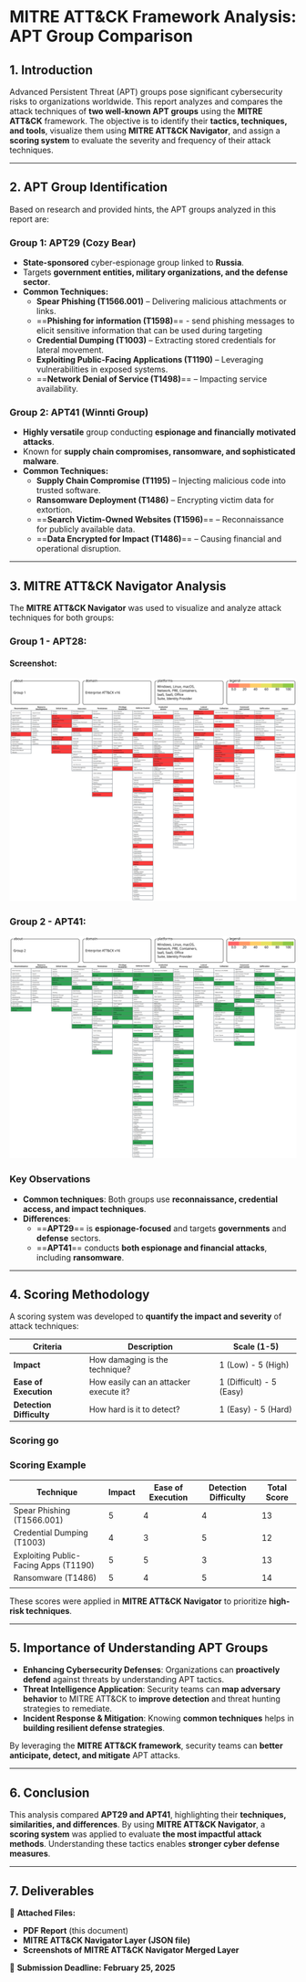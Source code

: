 # **MITRE ATT&CK Framework Analysis: APT Group Comparison**

## **1. Introduction**  
Advanced Persistent Threat (APT) groups pose significant cybersecurity risks to organizations worldwide. This report analyzes and compares the attack techniques of **two well-known APT groups** using the **MITRE ATT&CK** framework. The objective is to identify their **tactics, techniques, and tools**, visualize them using **MITRE ATT&CK Navigator**, and assign a **scoring system** to evaluate the severity and frequency of their attack techniques.

---

## **2. APT Group Identification**  

Based on research and provided hints, the APT groups analyzed in this report are:  

### **Group 1: APT29 (Cozy Bear)**  
- **State-sponsored** cyber-espionage group linked to **Russia**.  
- Targets **government entities, military organizations, and the defense sector**.  
- **Common Techniques:**  
  - **Spear Phishing (T1566.001)** – Delivering malicious attachments or links.  
  - ==**Phishing for information (T1598)**== -  send phishing messages to elicit sensitive information that can be used during targeting
  - **Credential Dumping (T1003)** – Extracting stored credentials for lateral movement.  
  - **Exploiting Public-Facing Applications (T1190)** – Leveraging vulnerabilities in exposed systems.  
  - ==**Network Denial of Service (T1498)**== – Impacting service availability.  

### **Group 2: APT41 (Winnti Group)**  
- **Highly versatile** group conducting **espionage and financially motivated attacks**.  
- Known for **supply chain compromises, ransomware, and sophisticated malware**.  
- **Common Techniques:**  
  - **Supply Chain Compromise (T1195)** – Injecting malicious code into trusted software.  
  - **Ransomware Deployment (T1486)** – Encrypting victim data for extortion.  
  - ==**Search Victim-Owned Websites (T1596)**== – Reconnaissance for publicly available data.  
  - ==**Data Encrypted for Impact (T1486)**== – Causing financial and operational disruption.  

---

## **3. MITRE ATT&CK Navigator Analysis**  

The **MITRE ATT&CK Navigator** was used to visualize and analyze attack techniques for both groups:  
### Group 1 - APT28:
#### Screenshot:
![](Group_1.svg)

### Group 2 - APT41:
![](Group_2.svg)

### **Key Observations**  
- **Common techniques**: Both groups use **reconnaissance, credential access, and impact techniques**.  
- **Differences**:  
  - ==**APT29**== is **espionage-focused** and targets **governments** and **defense** sectors.  
  - ==**APT41**== conducts **both espionage and financial attacks**, including **ransomware**.  

---

## **4. Scoring Methodology**  

A scoring system was developed to **quantify the impact and severity** of attack techniques:  

| **Criteria** | **Description** | **Scale (1-5)** |
|-------------|----------------|----------------|
| **Impact** | How damaging is the technique? | 1 (Low) - 5 (High) |
| **Ease of Execution** | How easily can an attacker execute it? | 1 (Difficult) - 5 (Easy) |
| **Detection Difficulty** | How hard is it to detect? | 1 (Easy) - 5 (Hard) |

### Scoring go
### **Scoring Example**  
| **Technique**                         | **Impact** | **Ease of Execution** | **Detection Difficulty** | **Total Score** |
| ------------------------------------- | ---------- | --------------------- | ------------------------ | --------------- |
| Spear Phishing (T1566.001)            | 5          | 4                     | 4                        | 13              |
| Credential Dumping (T1003)            | 4          | 3                     | 5                        | 12              |
| Exploiting Public-Facing Apps (T1190) | 5          | 5                     | 3                        | 13              |
| Ransomware (T1486)                    | 5          | 4                     | 5                        | 14              |
|                                       |            |                       |                          |                 |

These scores were applied in **MITRE ATT&CK Navigator** to prioritize **high-risk techniques**.

---

## **5. Importance of Understanding APT Groups**  

- **Enhancing Cybersecurity Defenses**: Organizations can **proactively defend** against threats by understanding APT tactics.  
- **Threat Intelligence Application**: Security teams can **map adversary behavior** to MITRE ATT&CK to **improve detection** and threat hunting strategies to remediate.  
- **Incident Response & Mitigation**: Knowing **common techniques** helps in **building resilient defense strategies**.  

By leveraging the **MITRE ATT&CK framework**, security teams can **better anticipate, detect, and mitigate** APT attacks.

---

## **6. Conclusion**  

This analysis compared **APT29 and APT41**, highlighting their **techniques, similarities, and differences**. By using **MITRE ATT&CK Navigator**, a **scoring system** was applied to evaluate **the most impactful attack methods**. Understanding these tactics enables **stronger cyber defense measures**.

---

## **7. Deliverables**  

📎 **Attached Files:**  
- **PDF Report** (this document)  
- **MITRE ATT&CK Navigator Layer (JSON file)**  
- **Screenshots of MITRE ATT&CK Navigator Merged Layer**  

📅 **Submission Deadline:** **February 25, 2025**  

